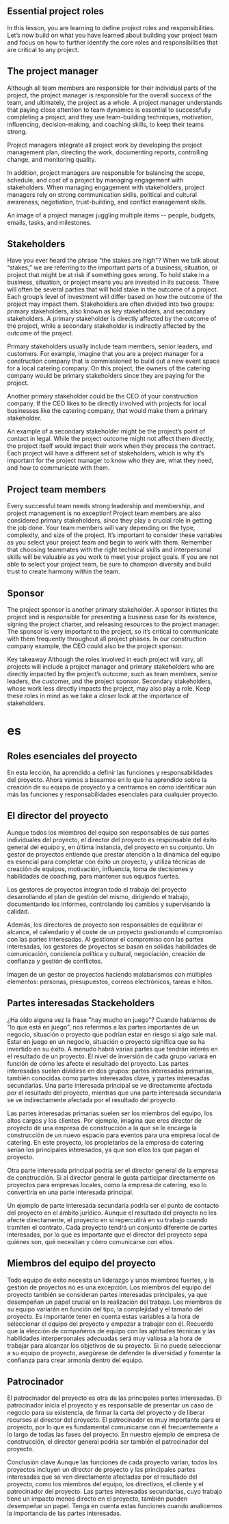 ## Essential project roles
In this lesson, you are learning to define project roles and responsibilities. Let’s now build on what you have learned about building your project team and focus on how to further identify the core roles and responsibilities that are critical to any project.   

## The project manager
Although all team members are responsible for their individual parts of the project, the project manager is responsible for the overall success of the team, and ultimately, the project as a whole. A project manager understands that paying close attention to team dynamics is essential to successfully completing a project, and they use team-building techniques, motivation, influencing, decision-making, and coaching skills, to keep their teams strong. 

Project managers integrate all project work by developing the project management plan, directing the work, documenting reports, controlling change, and monitoring quality. 

In addition, project managers are responsible for balancing the scope, schedule, and cost of a project by managing engagement with stakeholders. When managing engagement with stakeholders, project managers rely on strong communication skills, political and cultural awareness, negotiation, trust-building, and conflict management skills.

An image of a project manager juggling multiple items -- people, budgets, emails, tasks, and milestones.
## Stakeholders
Have you ever heard the phrase “the stakes are high"? When we talk about “stakes,” we are referring to the important parts of a business, situation, or project that might be at risk if something goes wrong. To hold stake in a business, situation, or project means you are invested in its success. There will often be several parties that will hold stake in the outcome of a project. Each group’s level of investment will differ based on how the outcome of the project may impact them. Stakeholders are often divided into two groups: primary stakeholders, also known as key stakeholders, and secondary stakeholders. A primary stakeholder is directly affected by the outcome of the project, while a secondary stakeholder is indirectly affected by the outcome of the project. 

Primary stakeholders usually include team members, senior leaders, and customers. For example, imagine that you are a project manager for a construction company that is commissioned to build out a new event space for a local catering company. On this project, the owners of the catering company would be primary stakeholders since they are paying for the project.

Another primary stakeholder could be the CEO of your construction company. If the CEO likes to be directly involved with projects for local businesses like the catering company, that would make them a primary stakeholder. 

An example of a secondary stakeholder might be the project’s point of contact in legal. While the project outcome might not affect them directly, the project itself would impact their work when they process the contract. Each project will have a different set of stakeholders, which is why it’s important for the project manager to know who they are, what they need, and how to communicate with them.

## Project team members 
Every successful team needs strong leadership and membership, and project management is no exception! Project team members are also considered primary stakeholders, since they play a crucial role in getting the job done. Your team members will vary depending on the type, complexity, and size of the project. It’s important to consider these variables as you select your project team and begin to work with them. Remember that choosing teammates with the right technical skills and interpersonal skills will be valuable as you work to meet your project goals. If you are not able to select your project team, be sure to champion diversity and build trust to create harmony within the team. 

## Sponsor
The project sponsor is another primary stakeholder. A sponsor initiates the project and is responsible for presenting a business case for its existence, signing the project charter, and releasing resources to the project manager. The sponsor is very important to the project, so it’s critical to communicate with them frequently throughout all project phases. In our construction company example, the CEO could also be the project sponsor.

Key takeaway 
Although the roles involved in each project will vary, all projects will include a project manager and primary stakeholders who are directly impacted by the project’s outcome, such as team members, senior leaders, the customer, and the project sponsor. Secondary stakeholders, whose work less directly impacts the project, may also play a role. Keep these roles in mind as we take a closer look at the importance of stakeholders.
# es
## Roles esenciales del proyecto
En esta lección, ha aprendido a definir las funciones y responsabilidades del proyecto. Ahora vamos a basarnos en lo que ha aprendido sobre la creación de su equipo de proyecto y a centrarnos en cómo identificar aún más las funciones y responsabilidades esenciales para cualquier proyecto.   

## El director del proyecto
Aunque todos los miembros del equipo son responsables de sus partes individuales del proyecto, el director del proyecto es responsable del éxito general del equipo y, en última instancia, del proyecto en su conjunto. Un gestor de proyectos entiende que prestar atención a la dinámica del equipo es esencial para completar con éxito un proyecto, y utiliza técnicas de creación de equipos, motivación, influencia, toma de decisiones y habilidades de coaching, para mantener sus equipos fuertes. 

Los gestores de proyectos integran todo el trabajo del proyecto desarrollando el plan de gestión del mismo, dirigiendo el trabajo, documentando los informes, controlando los cambios y supervisando la calidad. 

Además, los directores de proyecto son responsables de equilibrar el alcance, el calendario y el coste de un proyecto gestionando el compromiso con las partes interesadas. Al gestionar el compromiso con las partes interesadas, los gestores de proyectos se basan en sólidas habilidades de comunicación, conciencia política y cultural, negociación, creación de confianza y gestión de conflictos.

Imagen de un gestor de proyectos haciendo malabarismos con múltiples elementos: personas, presupuestos, correos electrónicos, tareas e hitos.
## Partes interesadas Stackeholders
¿Ha oído alguna vez la frase "hay mucho en juego"? Cuando hablamos de "lo que está en juego", nos referimos a las partes importantes de un negocio, situación o proyecto que podrían estar en riesgo si algo sale mal. Estar en juego en un negocio, situación o proyecto significa que se ha invertido en su éxito. A menudo habrá varias partes que tendrán interés en el resultado de un proyecto. El nivel de inversión de cada grupo variará en función de cómo les afecte el resultado del proyecto. Las partes interesadas suelen dividirse en dos grupos: partes interesadas primarias, también conocidas como partes interesadas clave, y partes interesadas secundarias. Una parte interesada principal se ve directamente afectada por el resultado del proyecto, mientras que una parte interesada secundaria se ve indirectamente afectada por el resultado del proyecto. 

Las partes interesadas primarias suelen ser los miembros del equipo, los altos cargos y los clientes. Por ejemplo, imagina que eres director de proyecto de una empresa de construcción a la que se le encarga la construcción de un nuevo espacio para eventos para una empresa local de catering. En este proyecto, los propietarios de la empresa de catering serían los principales interesados, ya que son ellos los que pagan el proyecto.

Otra parte interesada principal podría ser el director general de la empresa de construcción. Si al director general le gusta participar directamente en proyectos para empresas locales, como la empresa de catering, eso lo convertiría en una parte interesada principal. 

Un ejemplo de parte interesada secundaria podría ser el punto de contacto del proyecto en el ámbito jurídico. Aunque el resultado del proyecto no les afecte directamente, el proyecto en sí repercutirá en su trabajo cuando tramiten el contrato. Cada proyecto tendrá un conjunto diferente de partes interesadas, por lo que es importante que el director del proyecto sepa quiénes son, qué necesitan y cómo comunicarse con ellos.

## Miembros del equipo del proyecto 
Todo equipo de éxito necesita un liderazgo y unos miembros fuertes, y la gestión de proyectos no es una excepción. Los miembros del equipo del proyecto también se consideran partes interesadas principales, ya que desempeñan un papel crucial en la realización del trabajo. Los miembros de su equipo variarán en función del tipo, la complejidad y el tamaño del proyecto. Es importante tener en cuenta estas variables a la hora de seleccionar el equipo del proyecto y empezar a trabajar con él. Recuerde que la elección de compañeros de equipo con las aptitudes técnicas y las habilidades interpersonales adecuadas será muy valiosa a la hora de trabajar para alcanzar los objetivos de su proyecto. Si no puede seleccionar a su equipo de proyecto, asegúrese de defender la diversidad y fomentar la confianza para crear armonía dentro del equipo. 

## Patrocinador
El patrocinador del proyecto es otra de las principales partes interesadas. El patrocinador inicia el proyecto y es responsable de presentar un caso de negocio para su existencia, de firmar la carta del proyecto y de liberar recursos al director del proyecto. El patrocinador es muy importante para el proyecto, por lo que es fundamental comunicarse con él frecuentemente a lo largo de todas las fases del proyecto. En nuestro ejemplo de empresa de construcción, el director general podría ser también el patrocinador del proyecto.

Conclusión clave 
Aunque las funciones de cada proyecto varían, todos los proyectos incluyen un director de proyecto y las principales partes interesadas que se ven directamente afectadas por el resultado del proyecto, como los miembros del equipo, los directivos, el cliente y el patrocinador del proyecto. Las partes interesadas secundarias, cuyo trabajo tiene un impacto menos directo en el proyecto, también pueden desempeñar un papel. Tenga en cuenta estas funciones cuando analicemos la importancia de las partes interesadas.